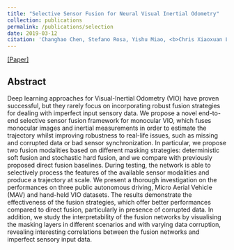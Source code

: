 ```yaml
---
title: "Selective Sensor Fusion for Neural Visual Inertial Odometry"
collection: publications
permalink: /publications/selection
date: 2019-03-12
citation: 'Changhao Chen‚ Stefano Rosa‚ Yishu Miao‚ <b>Chris Xiaoxuan Lu</b>‚ Wei Wu, Andrew Markham and Niki Trigoni. <i>In CVPR 2019.</i>'
---
```

[[Paper]](https://christopherlu.github.io/files/papers/[CVPR2019]selection.pdf)

## Abstract
Deep learning approaches for Visual-Inertial Odometry (VIO) have proven successful, but they rarely focus on incorporating robust fusion strategies for dealing with imperfect input sensory data.
We propose a novel end-to-end selective sensor fusion framework for monocular VIO, which fuses monocular images and inertial measurements in order to estimate the trajectory whilst improving robustness to real-life issues, such as missing and corrupted data or bad sensor synchronization.  In particular, we propose two fusion modalities based on different masking strategies: deterministic soft fusion and stochastic hard fusion, and we compare with previously proposed direct fusion baselines.
During testing, the network is able to selectively process the features of the available sensor modalities and produce a trajectory at scale.  We present a thorough investigation on the performances on three public autonomous driving, Micro Aerial Vehicle (MAV) and hand-held VIO datasets.
The results demonstrate the effectiveness of the fusion strategies, which offer better performances compared to direct fusion, particularly in presence of corrupted data.
In addition, we study the interpretability of the fusion networks by visualising the masking layers in different scenarios and with varying data corruption, revealing interesting correlations between the fusion networks and imperfect sensory input data.